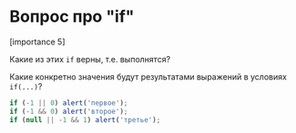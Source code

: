 # Вопрос про "if"

[importance 5]

Какие из этих `if` верны, т.е. выполнятся? 

Какие конкретно значения будут результатами выражений в условиях `if(...)`?

```js
if (-1 || 0) alert('первое');
if (-1 && 0) alert('второе');
if (null || -1 && 1) alert('третье');
```

